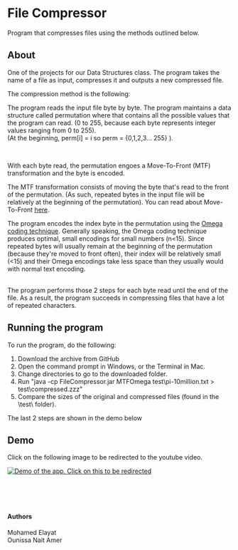 # File Compressor

Program that compresses files using the methods outlined below.
&nbsp;
&nbsp;
&nbsp;  

## About

One of the projects for our Data Structures class. The program takes the name of a file as input, compresses it 
and outputs a new compressed file.
&nbsp;  

The compression method is the following:

The program reads the input file byte by byte. The program maintains a data structure called permutation where that contains all the possible
values that the program can read.  (0 to 255, because each byte represents integer values ranging from 0 to 255).  
 (At the beginning, perm[i] = i so perm = {0,1,2,3... 255} ).
 
 &nbsp; 

With each byte read, the permutation engoes a Move-To-Front (MTF) transformation and the byte is encoded.  

The MTF transformation consists of moving the byte that's read to the front of the permutation.
(As such, repeated bytes in the input file will be relatively at the beginning of the permutation).
You can read about Move-To-Front [here](https://en.wikipedia.org/wiki/Move-to-front_transform).

The program encodes the index byte in the permutation using the [Omega coding technique](https://en.wikipedia.org/wiki/Elias_omega_coding).
Generally speaking, the Omega coding technique produces optimal, small encodings for small numbers (n<15).
Since repeated bytes will usually remain at the beginning of the permutation (because they're moved to front often),
their index will be relatively small (<15) and
their Omega encodings take less space than they usually would with normal text encoding.  
&nbsp; 

The program performs those 2 steps for each byte read until the end of the file. 
As a result, the program succeeds in compressing files that have a lot of repeated characters.



## Running the program

To run the program, do the following:

 
1. Download the archive from GitHub
2. Open the command prompt in Windows, or the Terminal in Mac. 
3. Change directories to go to the downloaded folder.
4. Run "java -cp FileCompressor.jar MTFOmega test\pi-10million.txt > test\compressed.zzz"		
5. Compare the sizes of the original and compressed files (found in the \test\ folder).  

The last 2 steps are shown in the demo below

## Demo

Click on the following image to be redirected to the youtube video.

[![Demo of the app. Click on this to be redirected](https://i.imgur.com/gUVQYL7.jpg)](https://www.youtube.com/watch?v=_Fav8wUQYa0)
  
  
&nbsp;  
&nbsp;  
&nbsp;  

#### Authors



Mohamed Elayat  
Ounissa Nait Amer
